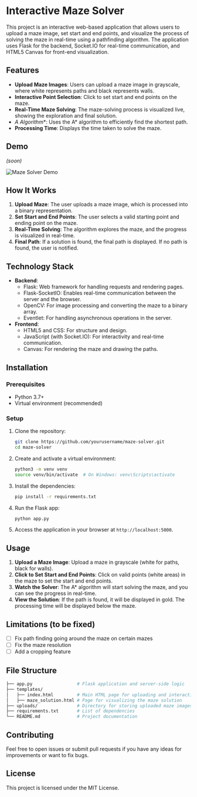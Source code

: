# Interactive Maze Solver

This project is an interactive web-based application that allows users to upload a maze image, set start and end points, and visualize the process of solving the maze in real-time using a pathfinding algorithm. The application uses Flask for the backend, Socket.IO for real-time communication, and HTML5 Canvas for front-end visualization.

## Features

- **Upload Maze Images**: Users can upload a maze image in grayscale, where white represents paths and black represents walls.
- **Interactive Point Selection**: Click to set start and end points on the maze.
- **Real-Time Maze Solving**: The maze-solving process is visualized live, showing the exploration and final solution.
- **A* Algorithm**: Uses the A* algorithm to efficiently find the shortest path.
- **Processing Time**: Displays the time taken to solve the maze.

## Demo
*(soon)*

![Maze Solver Demo](demo.gif)

## How It Works

1. **Upload Maze**: The user uploads a maze image, which is processed into a binary representation.
2. **Set Start and End Points**: The user selects a valid starting point and ending point on the maze.
3. **Real-Time Solving**: The algorithm explores the maze, and the progress is visualized in real-time.
4. **Final Path**: If a solution is found, the final path is displayed. If no path is found, the user is notified.

## Technology Stack

- **Backend**:
  - Flask: Web framework for handling requests and rendering pages.
  - Flask-SocketIO: Enables real-time communication between the server and the browser.
  - OpenCV: For image processing and converting the maze to a binary array.
  - Eventlet: For handling asynchronous operations in the server.
- **Frontend**:
  - HTML5 and CSS: For structure and design.
  - JavaScript (with Socket.IO): For interactivity and real-time communication.
  - Canvas: For rendering the maze and drawing the paths.

## Installation

### Prerequisites

- Python 3.7+
- Virtual environment (recommended)

### Setup

1. Clone the repository:

    ```bash
    git clone https://github.com/yourusername/maze-solver.git
    cd maze-solver
    ```

2. Create and activate a virtual environment:

    ```bash
    python3 -m venv venv
    source venv/bin/activate  # On Windows: venv\Scripts\activate
    ```

3. Install the dependencies:

    ```bash
    pip install -r requirements.txt
    ```

4. Run the Flask app:

    ```bash
    python app.py
    ```

5. Access the application in your browser at `http://localhost:5000`.

## Usage

1. **Upload a Maze Image**: Upload a maze in grayscale (white for paths, black for walls).
2. **Click to Set Start and End Points**: Click on valid points (white areas) in the maze to set the start and end points.
3. **Watch the Solver**: The A* algorithm will start solving the maze, and you can see the progress in real-time.
4. **View the Solution**: If the path is found, it will be displayed in gold. The processing time will be displayed below the maze.

## Limitations (to be fixed)
- [ ] Fix path finding going around the maze on certain mazes
- [ ] Fix the maze resolution
- [ ] Add a cropping feature

## File Structure

```bash
├── app.py                 # Flask application and server-side logic
├── templates/
│   ├── index.html         # Main HTML page for uploading and interacting with the maze
│   ├── maze_solution.html # Page for visualizing the maze solution
├── uploads/               # Directory for storing uploaded maze images
├── requirements.txt       # List of dependencies
└── README.md              # Project documentation
```

## Contributing

Feel free to open issues or submit pull requests if you have any ideas for improvements or want to fix bugs.

## License

This project is licensed under the MIT License.
